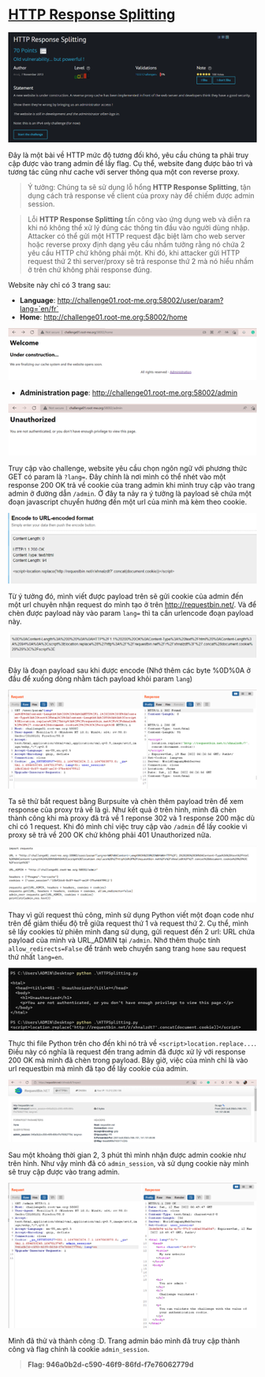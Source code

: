 # [HTTP Response Splitting](https://www.root-me.org/en/Challenges/Web-Client/HTTP-Response-Splitting)

![1](img/1.png)

Đây là một bài về HTTP mức độ tương đối khó, yêu cầu chúng ta phải truy cập được vào trang admin để lấy flag. Cụ thể, website đang được bảo trì và tương tác cũng như cache với server thông qua một con reverse proxy. 

> Ý tưởng: Chúng ta sẽ sử dụng lỗ hổng **HTTP Response Splitting**, tận dụng cách trả response về client của proxy này để chiếm được admin session. 

> Lỗi **HTTP Response Splitting** tấn công vào ứng dụng web và diễn ra khi nó không thể xử lý đúng các thông tin đầu vào người dùng nhập. Attacker có thể gửi một HTTP request đặc biệt làm cho web server hoặc reverse proxy định dạng yêu cầu nhầm tưởng rằng nó chứa 2 yêu cầu HTTP  chứ không phải một. Khi đó, khi attacker gửi HTTP request thứ 2 thì server/proxy sẽ trả response thứ 2 mà nó hiểu nhầm ở trên chứ không phải response đúng.

Website này chỉ có 3 trang sau:

- **Language**: http://challenge01.root-me.org:58002/user/param?lang=`en/fr`
- **Home**: http://challenge01.root-me.org:58002/home

![home](img/home.png)

- **Administration page**: http://challenge01.root-me.org:58002/admin

![admin](img/admin.png)

Truy cập vào challenge, website yêu cầu chọn ngôn ngữ với phương thức GET có param là `?lang=`. Đây chính là nơi mình có thể nhét vào một response 200 OK trả về cookie của trang admin khi mình truy cập vào trang admin ở đường dẫn `/admin`. Ở đây ta nảy ra ý tưởng là payload sẽ chứa một đoạn javascript chuyển hướng đến một url của mình mà kèm theo cookie. 

![payload](img/Code.png)

Từ ý tưởng đó, mình viết được payload trên sẽ gửi cookie của admin đến một url chuyên nhận request do mình tạo ở trên http://requestbin.net/. Và để chèn được payload này vào param `lang=` thì ta cần urlencode đoạn payload này.

![encode](img/encode.png)

Đây là đoạn payload sau khi được encode (Nhớ thêm các byte %0D%0A ở đầu để xuống dòng nhằm tách payload khỏi param `lang`)

![test](img/test.png)

Ta sẽ thử bắt request bằng Burpsuite và chèn thêm payload trên để xem response của proxy trả về là gì. Như kết quả ở trên hình, mình đã chèn thành công khi mà proxy đã trả về 1 reponse 302 và 1 response 200 mặc dù chỉ có 1 request. Khi đó mình chỉ việc truy cập vào `/admin` để lấy cookie vì proxy sẽ trả về 200 OK chứ không phải 401 Unauthorized nữa.

![codepython](img/code_python.png)

Thay vì gửi request thủ công, mình sử dụng Python viết một đoạn code như trên để giảm thiểu độ trễ giữa request thứ 1 và request thứ 2. Cụ thể, mình sẽ lấy cookies từ phiên mình đang sử dụng, gửi request đến 2 url: URL chứa payload của mình và URL_ADMIN tại `/admin`. Nhớ thêm thuộc tính `allow_redirects=False` để tránh web chuyển sang trang `home` sau request thứ nhất `lang=en`.

![python](img/python.png)

Thực thi file Python trên cho đến khi nó trả về `<script>location.replace...`. Điều này có nghĩa là request đến trang admin đã được xử lý với response 200 OK mà mình đã chèn trong payload. Bây giờ, việc của mình chỉ là vào url requestbin mà mình đã tạo để lấy cookie của admin.

![requestbin](img/HTTPSplitting.png)

Sau một khoảng thời gian 2, 3 phút thì mình nhận được admin cookie như trên hình. Như vậy mình đã có `admin_session`, và sử dụng cookie này mình sẽ truy cập được vào trang admin.

![success](img/success.png)

Mình đã thử và thành công :D. Trang admin báo mình đã truy cập thành công và flag chính là cookie `admin_session`.

> **Flag: 946a0b2d-c590-46f9-86fd-f7e76062779d**